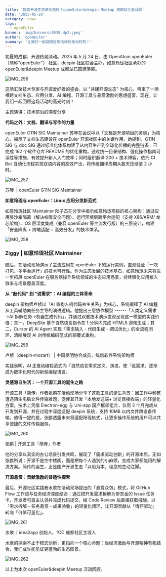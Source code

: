```yaml
---
title: '探索开源生态进化路径！openEuler&deepin Meetup 成都站全景回顾'
date: '2025-05-28'
category: news
tags:
  - openEuler
banner: 'img/banners/0530-dp2.jpeg'
author: 'openEuler'
summary: '让我们一起回顾这场活动的高光时刻！'
---
```





初夏的成都，开源热潮涌动。2025 年 5 月 24 日，由 OpenAtom
openEuler（简称\"openEuler\"） 社区、deepin
社区联合主办，如意玲珑社区承办的 openEuler&deepin Meetup
成都站已圆满落幕。

![IMG\_256](./media/image1.jpeg)

这场汇聚技术专家与开源爱好者的盛会，以 "共建开源生态"
为核心，带来了一场横跨文档生态、应用分发、AI
编程、开源工具与悬赏激励的思想盛宴。现在，让我们一起回顾这场活动的高光时刻！

主题演讲：技术前沿的深度分享



**代码之外：文档、翻译与写作的力量**

openEuler G11N SIG Maintainer
苏琴在会议中以「文档是开源项目的灵魂」为核心，揭示了文档生态建设在
openEuler 开源社区中的关键作用。她提到，G11N SIG 与 doc SIG
通过标准化体系构建了从内容生产到全球化传播的完整链条：已完成 162
个软件仓库 README
的优化重构，通过统一目录结构、强化操作指南可读性等措施，有效提升新人入门效率；同时组织翻译
200 + 技术博客，依托 CI Bot
自动化流程实现双语内容的高效产出，将传统翻译周期从数天压缩至 2
小时。

![IMG\_257](./media/image2.jpeg)

苏琴  \| openEuler G11N SIG Maintainer



**如意玲珑与 openEuler：Linux 应用分发新范式**

如意玲珑社区 Maintainer
陆子杰在分享中揭示如意玲珑项目的核心架构：通过应用层沙箱隔离（解决权限安全问题）、运行环境层跨平台适配（支持
X86/ARM/ 龙芯架构）、OS 层深度集成（兼容 openEuler
等主流发行版）的三层设计，构建「安全隔离 + 跨端适配 +
高效分发」的技术体系。

![IMG\_258](./media/image3.png)

### Ziggy \| 如意玲珑社区 Maintainer

随后，在活动现场演示了主流应用在 openEuler
下的运行实例，直观验证「一次打包、多平台运行」的技术可行性。作为生态发展的技术基石，如意玲珑未来将进一步拓展
openEuler
在服务器操作系统领域的生态应用场景，持续强化应用接入效率与场景覆盖深度。



**从 "敲代码" 到 "说需求"：AI 编程的三体革命**

deepin 架构师卢桢以「AI 重构人机代码共生关系」为核心，系统阐释了 AI
编程从工具辅助向任务主导的演进逻辑。他提出三层协作模型
------「人类定义需求→AI
拆解任务→机器生成代码」，并通过双重技术演示直观呈现这一模型的实践价值：其一，DeepSite
基于自然语言指令在 1 分钟内完成 HTML5 游戏生成；其二，Cursor 的 AI Agent
实现「需求输入 - 代码生成 - 调试优化」的全流程闭环，清晰展现 AI
对传统编码范式的颠覆式重构。

![IMG\_259](./media/image4.png)

卢桢（deepin-mozart） \| 中国发明协会成员，统信软件系统架构师

实践表明，AI
正推动编程范式向「自然语言需求定义」演进，使「说需求」逐渐成为数字化时代的新型编程语言。


**灵感源自生活：一个开源工具的诞生之路**

开源工具「简传」作者张鹏在活动现场分享了这款工具的诞生背景：因工作中频繁遭遇陌生电脑文件传输难题，促使其开发「本地发送端+ 浏览器接收端」的轻量化方案。技术上凭借 Electron-egg 与 Uni-app
国产框架组合，仅用 3 个月完成从开发到开源，并在过程中深度适配 deepin
系统，支持 10MB
以内文件跨设备传输。值得一提的是，张鹏透露未来将适配玲珑格式，让更多操作系统的用户可以共享便捷的文件传输服务。

![IMG\_260](./media/image5.png)

张鹏 \| 开源工具「简传」作者

他的分享以真实的办公场景引发共鸣，展现了「需求驱动创新」的开源本质。正如张鹏所说：开源不是空中楼阁，而是把每个人遇到的小麻烦，变成大家都能用的解决方案。简传的诞生，正是国产开源生态「以用为本」理念的生动注脚。


**开源悬赏：贡献激励的普适性探索**

最后，开源社区实践者水歌在活动现场提出的「悬赏众包」模式，将 GitHub Flow
工作流与任务经济深度结合：通过把开发需求拆解为带赏金的 Issue
任务卡，开发者可自主认领并完成代码提交，经 Code Review
后直接获取报酬。以「需求拆解 - 任务悬赏 -
成果验收」的轻量化闭环，让开源贡献从「情怀驱动」转向「价值可量化」。

![IMG\_261](./media/image6.png)

水歌  \| idea2app 创始人、fCC 成都社区主理人

水歌的探索不止于模式创新，更指向一个核心命题：当经济激励与开源精神有机结合，我们或许能见证更蓬勃的生态图景。

![IMG\_262](./media/image7.jpeg)

以上为本次 openEuler&deepin Meetup 活动回顾。
